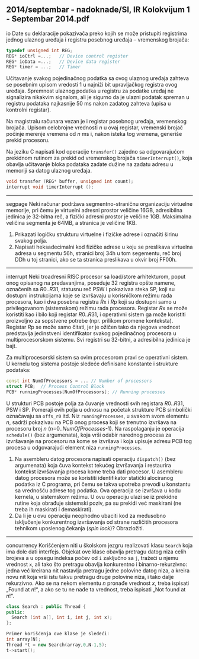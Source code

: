2014/septembar - nadoknade/SI, IR Kolokvijum 1 - Septembar 2014.pdf
--------------------------------------------------------------------------------
io
Date su deklaracije pokazivača preko kojih se može pristupiti registrima jednog ulaznog
uređaja i registru posebnog uređaja – vremenskog brojača:
```cpp
typedef unsigned int REG;
REG* ioCtrl =...;   // Device control register
REG* ioData =...;   // Device data register
REG* timer = ...;   // Timer
```
Učitavanje svakog pojedinačnog podatka sa ovog ulaznog uređaja zahteva se posebnim
upisom vredosti 1 u najniži bit upravljačkog registra ovog uređaja.  Spremnost ulaznog
podatka u registru za podatke uređaj ne signalizira nikakvim signalom,  ali je sigurno da je
ulazni podatak spreman u registru podataka najkasnije 50 ms nakon zadatog zahteva (upisa u
kontrolni registar).

Na magistralu računara vezan je i registar posebnog uređaja,  vremenskog brojača.  Upisom
celobrojne vrednosti *n* u ovaj registar, vremenski brojač počinje merenje vremena od *n* ms i, nakon isteka tog vremena, generiše prekid procesoru.

Na jeziku C napisati kod operacije `transfer()`  zajedno sa odgovarajućom prekidnom
rutinom za prekid od vremenskog brojača `timerInterrupt()`, koja obavlja učitavanje bloka
podataka zadate dužine na zadatu adresu u memoriji sa datog ulaznog uređaja.
```cpp
void transfer (REG* buffer, unsigned int count);
interrupt void timerInterrupt ();
```

--------------------------------------------------------------------------------
segpage
Neki računar podržava segmentno-straničnu organizaciju virtuelne memorije,  pri čemu je
virtuelni adresni prostor veličine 16GB,  adresibilna jedinica je 32-bitna reč,  a fizički adresni
prostor je veličine 1GB. Maksimalna veličina segmenta je 64MB, a stranica je veličine 1KB.

1. Prikazati logičku strukturu virtuelne i fizičke adrese i označiti širinu svakog polja.
2. Napisati heksadecimalni kod fizičke adrese u koju se preslikava virtuelna adresa u
segmentu 56h,  stranici broj 34h u tom segementu, reč broj DDh u toj stranici,  ako se ta
stranica preslikava u okvir broj FF00h.

--------------------------------------------------------------------------------
interrupt
Neki troadresni RISC procesor sa load/store arhitekturom,   poput onog opisanog na
predavanjima,  poseduje 32 registra opšte namene,  označenih sa *R*0..*R*31,  statusnu reč PSW i
pokazivaa steka SP,  koji su dostupni instrukcijama koje se izvršavaju u korisničkom režimu
rada procesora,  kao i dva posebna registra *R*x i *R*p koji su dostupni samo u privilegovanom
(sistemskom)  režimu rada procesora.  Registar *R*x se može koristiti kao i bilo koji registar
*R*0..*R*31, i operativni sistem ga može koristiti proizvoljno za sopstvene potrebe (npr. prilikom
promene konteksta). Registar *R*p se može samo čitati, jer je ožičen tako da njegova vrednost
predstavlja jedinstveni identifikator svakog pojedinačnog procesora u multiprocesorskom
sistemu. Svi registri su 32-bitni, a adresibilna jedinica je bajt.

Za multiprocesorski sistem sa ovim procesorom pravi se operativni sistem.  U kernelu tog
sistema postoje sledeće definisane konstante i strukture podataka:
```cpp
const int NumOfProcessors = ... // Number of processors
struct PCB;  // Process Control Block
PCB* runningProcesses[NumOfProcessors]; // Running processes
```
U strukturi PCB postoje polja za čuvanje vrednosti svih registara *R*0..*R*31,  PSW i SP.
Pomeraji ovih polja u odnosu na početak strukture PCB simbolički označavaju sa `offs_r0`
itd.  Niz `runningProcesses`,  u svakom svom elementu *n*,  sadrži pokazivau na PCB onog
procesa koji se trenutno izvršava na procesoru broj *n* (*n*=0..*NumOfProcesses*-1).   Na
raspolaganju je operacija `schedule()`  (bez argumenata),  koja vrši odabir narednog procesa
za izvršavanje na procesoru na kome se izvršava i koja upisuje adresu PCB tog procesa u
odgovarajući element niza `runningProcesses`.

1. Na asembleru datog procesora napisati operaciju `dispatch()` (bez argumenata) koja
čuva kontekst tekućeg izvršavanja i restaurira kontekst izvršavanja procesa kome treba dati
procesor.  U asembleru datog procesora može se koristiti identifikator statički alociranog
podatka iz C programa, pri čemu se takva upotreba prevodi u konstantu sa vrednošću adrese
tog podatka. Ova operacija se izvršava u kodu kernela, u sistemskom režimu. U ovu operaciju
ulazi se iz prekidne rutine koja obrađuje sistemski poziv, pa su prekidi već maskirani (ne treba
ih maskirati i demaskirati).
2. Da li je u ovu operaciju neophodno ubaciti kod za međusobno isključenje
konkurentnog izvršavanja od strane različitih procesora tehnikom uposlenog čekanja (*spin lock*)? Obrazložiti.

--------------------------------------------------------------------------------
concurrency
Korišćenjem niti u školskom jezgru realizovati klasu `Search` koja ima dole dati interfejs.
Objekat ove klase obavlja pretragu datog niza celih brojeva a u opsegu indeksa počev od `i`
zaključno sa `j`,  tražeći u njemu vrednost `x`,  ali tako što pretragu obavlja konkurentno i
binarno-rekurzivno:  jedna već kreirana nit nastavlja pretragu jedne polovine datog niza,  a
kreira novu nit koja vrši istu takvu pretragu druge polovine niza, i tako dalje rekurzivno. Ako
se na nekom elementu *n* pronađe vrednost *x*, treba ispisati „Found at *n*!“, a ako se tu ne nađe
ta vrednost, treba ispisati „Not found at *n*!“.
```cpp
class Search : public Thread {
public:
  Search (int a[], int i, int j, int x);
};

Primer korišćenja ove klase je sledeći:
int array[N];
Thread *t = new Search(array,0,N-1,5);
t->start();
```
